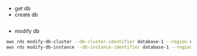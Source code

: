 * get db 
* create db
```bash

```

* modify db
```bash
aws rds modify-db-cluster --db-cluster-identifier database-1 --region eu-west-2
aws rds modify-db-instance --db-instance-identifier database-1 --region eu-west-2 --db-instance-class 
```
